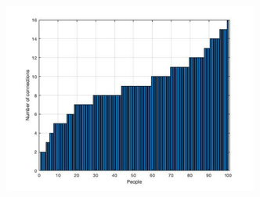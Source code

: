 ![](https://github.com/irenechang1510/EN1-Matlab-projects/blob/main/NetworkAnalysis/barLargeNetwork.jpg)
